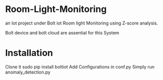 # Room-Light-Monitoring
an Iot project under Bolt iot
Room light Monitoring using Z-score analysis.

Bolt device and bolt cloud are assential for this System

# Installation
Clone it
sudo pip install boltiot
Add Configurations in conf.py
Simply run anomaly_detection.py
